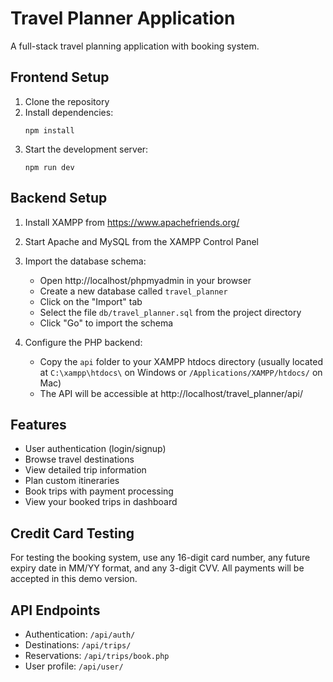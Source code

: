 
# Travel Planner Application

A full-stack travel planning application with booking system.

## Frontend Setup

1. Clone the repository
2. Install dependencies:
   ```
   npm install
   ```
3. Start the development server:
   ```
   npm run dev
   ```

## Backend Setup

1. Install XAMPP from https://www.apachefriends.org/
2. Start Apache and MySQL from the XAMPP Control Panel
3. Import the database schema:
   - Open http://localhost/phpmyadmin in your browser
   - Create a new database called `travel_planner`
   - Click on the "Import" tab
   - Select the file `db/travel_planner.sql` from the project directory
   - Click "Go" to import the schema

4. Configure the PHP backend:
   - Copy the `api` folder to your XAMPP htdocs directory (usually located at `C:\xampp\htdocs\` on Windows or `/Applications/XAMPP/htdocs/` on Mac)
   - The API will be accessible at http://localhost/travel_planner/api/

## Features

- User authentication (login/signup)
- Browse travel destinations
- View detailed trip information
- Plan custom itineraries
- Book trips with payment processing
- View your booked trips in dashboard

## Credit Card Testing

For testing the booking system, use any 16-digit card number, any future expiry date in MM/YY format, and any 3-digit CVV. All payments will be accepted in this demo version.

## API Endpoints

- Authentication: `/api/auth/`
- Destinations: `/api/trips/`
- Reservations: `/api/trips/book.php`
- User profile: `/api/user/`
